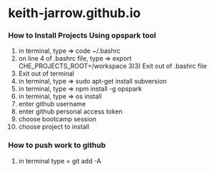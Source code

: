 # keith-jarrow.github.io

### How to Install Projects Using opspark tool
1) in terminal, type => code ~/.bashrc
2) on line 4 of .bashrc file, type => export CHE_PROJECTS_ROOT=/workspace
3)3) Exit out of .bashrc file
4) Exit out of terminal
5) in terminal, type => sudo apt-get install subversion
6) in terminal, type => npm install -g opspark
7) in terminal, type => os install
8) enter github username
9) enter github personal access token
10) choose bootcamp session
11) choose project to install

### How to push work to github
1) in terminal type = git add -A
